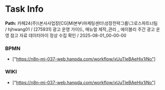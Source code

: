 # Task Info

**Path:** 카페24(주)\본사사업장\[CG]MI본부\마케팅센터\성장전략그룹\그로스파트너팀 / hjhwang01 / [275931] 광고 운영 가이드, 매뉴얼 제작_관리 _ 에이블리 주간 광고 운영 참고 자료 데이터아이 정상 수집 확인 / 2025-08-01_00-00-00

### BPMN
- ["https://n8n-mi-037-web.hanpda.com/workflow/xUuTIeBAeHix1jNo"]

### WIKI
- ["https://n8n-mi-037-web.hanpda.com/workflow/xUuTIeBAeHix1jNo"]

